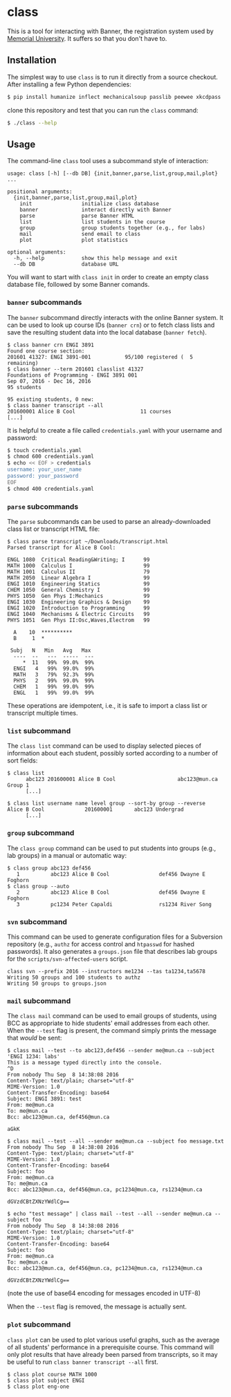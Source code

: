 # class

This is a tool for interacting with Banner, the registration system used by
[Memorial University](http://www.mun.ca).
It suffers so that you don't have to.


## Installation

The simplest way to use `class` is to run it directly from a source checkout.
After installing a few Python dependencies:

```sh
$ pip install humanize inflect mechanicalsoup passlib peewee xkcdpass
```

clone this repository and test that you can run the `class` command:

```sh
$ ./class --help
```


## Usage

The command-line `class` tool uses a subcommand style of interaction:

```
usage: class [-h] [--db DB] {init,banner,parse,list,group,mail,plot} ...

positional arguments:
  {init,banner,parse,list,group,mail,plot}
    init                initialize class database
    banner              interact directly with Banner
    parse               parse Banner HTML
    list                list students in the course
    group               group students together (e.g., for labs)
    mail                send email to class
    plot                plot statistics

optional arguments:
  -h, --help            show this help message and exit
  --db DB               database URL
```

You will want to start with `class init` in order to create an empty class
database file, followed by some Banner comands.


### `banner` subcommands

The `banner` subcommand directly interacts with the online Banner system.
It can be used to look up course IDs (`banner crn`) or to fetch
class lists and save the resulting student data into the local database
(`banner fetch`).

```
$ class banner crn ENGI 3891
Found one course section:
201601 41327: ENGI 3891-001           95/100 registered (  5 remaining)
$ class banner --term 201601 classlist 41327
Foundations of Programming - ENGI 3891 001
Sep 07, 2016 - Dec 16, 2016
95 students

95 existing students, 0 new:
$ class banner transcript --all
201600001 Alice B Cool                     11 courses
[...]
```

It is helpful to create a file called `credentials.yaml` with your
username and password:

```sh
$ touch credentials.yaml
$ chmod 600 credentials.yaml
$ echo << EOF > credentials
username: your_user_name
password: your_password
EOF
$ chmod 400 credentials.yaml
```


### `parse` subcommands

The `parse` subcommands can be used to parse an already-downloaded
class list or transcript HTML file:

```
$ class parse transcript ~/Downloads/transcript.html
Parsed transcript for Alice B Cool:

ENGL 1080  Critical Reading&Writing; I      99
MATH 1000  Calculus I                       99
MATH 1001  Calculus II                      79
MATH 2050  Linear Algebra I                 99
ENGI 1010  Engineering Statics              99
CHEM 1050  General Chemistry I              99
PHYS 1050  Gen Phys I:Mechanics             99
ENGI 1030  Engineering Graphics & Design    99
ENGI 1020  Introduction to Programming      99
ENGI 1040  Mechanisms & Electric Circuits   99
PHYS 1051  Gen Phys II:Osc,Waves,Electrom   99

  A    10  **********
  B     1  *

 Subj   N   Min   Avg   Max
  ----  --   ---  -----  ---
     *  11   99%  99.0%  99%
  ENGI   4   99%  99.0%  99%
  MATH   3   79%  92.3%  99%
  PHYS   2   99%  99.0%  99%
  CHEM   1   99%  99.0%  99%
  ENGL   1   99%  99.0%  99%
```

These operations are idempotent, i.e., it is safe to import a class list or
transcript multiple times.


### `list` subcommand

The `class list` command can be used to display selected pieces of information
about each student, possibly sorted according to a number of sort fields:

```
$ class list
      abc123 201600001 Alice B Cool                    abc123@mun.ca Group 1 
      [...]

$ class list username name level group --sort-by group --reverse
Alice B Cool             201600001       abc123 Undergrad
      [...]
```


### `group` subcommand

The `class group` command can be used to put students into groups
(e.g., lab groups) in a manual or automatic way:

```
$ class group abc123 def456
   1          abc123 Alice B Cool                def456 Dwayne E Foghorn
$ class group --auto
   2          abc123 Alice B Cool                def456 Dwayne E Foghorn
   3          pc1234 Peter Capaldi               rs1234 River Song
```


### `svn` subcommand

This command can be used to generate configuration files for a Subversion
repository (e.g., `authz` for access control and `htpasswd` for hashed
passwords).
It also generates a `groups.json` file that describes lab groups for the
`scripts/svn-affected-users` script.

```
class svn --prefix 2016 --instructors me1234 --tas ta1234,ta5678
Writing 50 groups and 100 students to authz
Writing 50 groups to groups.json
```


### `mail` subcommand

The `class mail` command can be used to email groups of students, using BCC as
appropriate to hide students' email addresses from each other.
When the `--test` flag is present, the command simply prints the message
that *would* be sent:

```
$ class mail --test --to abc123,def456 --sender me@mun.ca --subject 'ENGI 1234: labs'
This is a message typed directly into the console.
^D
From nobody Thu Sep  8 14:38:08 2016
Content-Type: text/plain; charset="utf-8"
MIME-Version: 1.0
Content-Transfer-Encoding: base64
Subject: ENGI 3891: test
From: me@mun.ca
To: me@mun.ca
Bcc: abc123@mun.ca, def456@mun.ca

aGkK
```

```
$ class mail --test --all --sender me@mun.ca --subject foo message.txt
From nobody Thu Sep  8 14:38:08 2016
Content-Type: text/plain; charset="utf-8"
MIME-Version: 1.0
Content-Transfer-Encoding: base64
Subject: foo
From: me@mun.ca
To: me@mun.ca
Bcc: abc123@mun.ca, def456@mun.ca, pc1234@mun.ca, rs1234@mun.ca

dGVzdCBtZXNzYWdlCg==
```

```
$ echo "test message" | class mail --test --all --sender me@mun.ca --subject foo
From nobody Thu Sep  8 14:38:08 2016
Content-Type: text/plain; charset="utf-8"
MIME-Version: 1.0
Content-Transfer-Encoding: base64
Subject: foo
From: me@mun.ca
To: me@mun.ca
Bcc: abc123@mun.ca, def456@mun.ca, pc1234@mun.ca, rs1234@mun.ca

dGVzdCBtZXNzYWdlCg==
```

(note the use of base64 encoding for messages encoded in UTF-8)

When the `--test` flag is removed, the message is actually sent.


### `plot` subcommand

`class plot` can be used to plot various useful graphs, such as the average of
all students' performance in a prerequisite course.
This command will only plot results that have already been parsed from
transcripts, so it may be useful to run `class banner transcript --all` first.

```
$ class plot course MATH 1000
$ class plot subject ENGI
$ class plot eng-one
```
